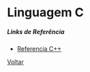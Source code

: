 # Linguagem C

##### Links de Referência
* [Referencia C++](http://www.cmaismais.com.br)



[Voltar](../)

